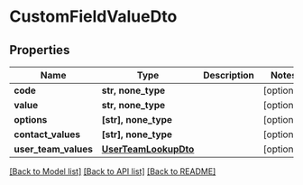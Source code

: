 # CustomFieldValueDto


## Properties
Name | Type | Description | Notes
------------ | ------------- | ------------- | -------------
**code** | **str, none_type** |  | [optional] 
**value** | **str, none_type** |  | [optional] 
**options** | **[str], none_type** |  | [optional] 
**contact_values** | **[str], none_type** |  | [optional] 
**user_team_values** | [**UserTeamLookupDto**](UserTeamLookupDto.md) |  | [optional] 

[[Back to Model list]](../README.md#documentation-for-models) [[Back to API list]](../README.md#documentation-for-api-endpoints) [[Back to README]](../README.md)


